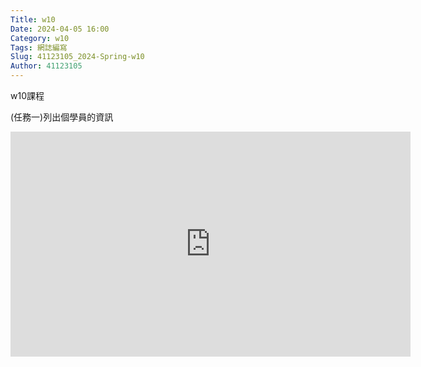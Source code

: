 ```yaml
---
Title: w10
Date: 2024-04-05 16:00
Category: w10
Tags: 網誌編寫
Slug: 41123105_2024-Spring-w10
Author: 41123105
---
```


w10課程

<!-- PELICAN_END_SUMMARY -->

(任務一)列出個學員的資訊
<iframe src="https://1drv.ms/t/c/9a62b67559925288/IQOHHVTRwRoHR5SsataPTnSOAToKM19NV2KAroSHj-aaDqg" width="640" height="360" frameborder="0" scrolling="no"></iframe>

